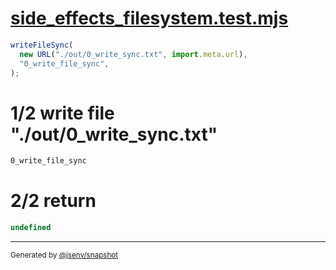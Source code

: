 # [side_effects_filesystem.test.mjs](../../side_effects_filesystem.test.mjs)

```js
writeFileSync(
  new URL("./out/0_write_sync.txt", import.meta.url),
  "0_write_file_sync",
);
```

# 1/2 write file "./out/0_write_sync.txt"

```txt
0_write_file_sync
```

# 2/2 return

```js
undefined
```

---

<sub>
  Generated by <a href="https://github.com/jsenv/core/tree/main/packages/independent/snapshot">@jsenv/snapshot</a>
</sub>
